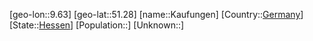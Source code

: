 ﻿---
location: [51.28,9.63]
type: City
tags:
- geo/City


SpocWebEntityId: 31354
isDeleted: false
confidential: public

---
[geo-lon::9.63]
[geo-lat::51.28]
[name::Kaufungen]
[Country::[Germany](geo/Continent/Europe/Germany.md)]
[State::[Hessen](geo/Continent/Europe/Germany/Hessen.md)]
[Population::]
[Unknown::]

